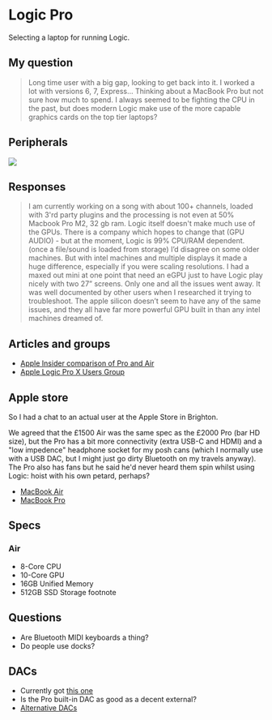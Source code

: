 # Logic Pro

Selecting a laptop for running Logic.

## My question

> Long time user with a big gap, looking to get back into it. I worked a lot with versions 6, 7, Express... Thinking about a MacBook Pro but not sure how much to spend. I always seemed to be fighting the CPU in the past, but does modern Logic make use of the more capable graphics cards on the top tier laptops?

## Peripherals

[![](https://mermaid.ink/img/pako:eNqFVP9q2zAQfhUhKGyQZHbi5hel0CyFhTZla8MKw1AU62JrtSUjy129JO-x99mL7WTnh5u2Wf6Ipfu-u-90d9KSBooDHdJQszQi17e-JPir_k9OyDVLjUqrbcKCuVKPS59OWTDC1dlcn3_V6tOF0D5dvyCRZrNJzNz94NNZlEsOeq5iQ1yffnyL1z7gtd_irVBrheTOAbnzZtCfLHhE4hdgPI2UhNKATATPSYRW9x2BiCfCOo6nk4reJFxkacwKtHpX2837GWYciXdjolEEtI1RBsn4Q8C0xdzZiCBud2WUXbXvhQZOODyJALLKWmaKPiMoQI8LyRIRkPGMuL2eQ1Bun4YIkHb798_4ktzM3IsdAM_mIbKyl88GtGQxyYzSLISaK7cnnopAqyulwx0Q5sIwbV1jCIxG5cqyI7CcC4UDcWG_dhyERI0FC2A_EErachjLsBuB4tnLY9_gcYlRJGJPUBmfhCziB5ak6Prdrgmut90owR3AoWrrQRljyDISKCkxcaFkVq8Fabaaq3uxEKtt8_a1tpM4UhmQb59Jz3FKTWSP4hyMUiY6cElUnoGtnf3-j_wIxVxVI3C1WR5zORiLV4cpi0_ObEmw-a9sm1YdmM9X08l4sip7XscsZNvzkt_C1GStO6t9Z2r54T0vG1N61eyzSMgwIxPCYnsXCqJ-bcDMFDFUs00WIo6HsQgjE2qAV4T2MYI9xXE8OApvrm5JwTshQ6jDVRVqIG3QBHTCBMcXc2mpPjURJNj5IS45LFgeG5_6co1Ulht1V8iADo3OoUHzlDMDY8HwrU3ocMHiDK0pk3S4pM902B44LafTdgYD1-n3ep7XoAUduj2v1el6rtfp9V331DtdN-hvpTCA0-oOBu1Bt48-fa97etrfalxye8t2ElBup9VDX773peyPMorNbf0PRQ7opA?type=png)](https://mermaid.live/edit#pako:eNqFVP9q2zAQfhUhKGyQZHbi5hel0CyFhTZla8MKw1AU62JrtSUjy129JO-x99mL7WTnh5u2Wf6Ipfu-u-90d9KSBooDHdJQszQi17e-JPir_k9OyDVLjUqrbcKCuVKPS59OWTDC1dlcn3_V6tOF0D5dvyCRZrNJzNz94NNZlEsOeq5iQ1yffnyL1z7gtd_irVBrheTOAbnzZtCfLHhE4hdgPI2UhNKATATPSYRW9x2BiCfCOo6nk4reJFxkacwKtHpX2837GWYciXdjolEEtI1RBsn4Q8C0xdzZiCBud2WUXbXvhQZOODyJALLKWmaKPiMoQI8LyRIRkPGMuL2eQ1Bun4YIkHb798_4ktzM3IsdAM_mIbKyl88GtGQxyYzSLISaK7cnnopAqyulwx0Q5sIwbV1jCIxG5cqyI7CcC4UDcWG_dhyERI0FC2A_EErachjLsBuB4tnLY9_gcYlRJGJPUBmfhCziB5ak6Prdrgmut90owR3AoWrrQRljyDISKCkxcaFkVq8Fabaaq3uxEKtt8_a1tpM4UhmQb59Jz3FKTWSP4hyMUiY6cElUnoGtnf3-j_wIxVxVI3C1WR5zORiLV4cpi0_ObEmw-a9sm1YdmM9X08l4sip7XscsZNvzkt_C1GStO6t9Z2r54T0vG1N61eyzSMgwIxPCYnsXCqJ-bcDMFDFUs00WIo6HsQgjE2qAV4T2MYI9xXE8OApvrm5JwTshQ6jDVRVqIG3QBHTCBMcXc2mpPjURJNj5IS45LFgeG5_6co1Ulht1V8iADo3OoUHzlDMDY8HwrU3ocMHiDK0pk3S4pM902B44LafTdgYD1-n3ep7XoAUduj2v1el6rtfp9V331DtdN-hvpTCA0-oOBu1Bt48-fa97etrfalxye8t2ElBup9VDX773peyPMorNbf0PRQ7opA)

## Responses

> I am currently working on a song with about 100+ channels, loaded with 3'rd party plugins and the processing is not even at 50%
Macbook Pro M2, 32 gb ram.
> Logic itself doesn't make much use of the GPUs. There is a company which hopes to change that (GPU AUDIO) - but at the moment, Logic is 99% CPU/RAM dependent. (once a file/sound is loaded from storage)
> I’d disagree on some older machines. But with intel machines and multiple displays it made a huge difference, especially if you were scaling resolutions. I had a maxed out mini at one point that need an eGPU just to have Logic play nicely with two 27” screens. Only one and all the issues went away. It was well documented by other users when I researched it trying to troubleshoot. The apple silicon doesn’t seem to have any of the same issues, and they all have far more powerful GPU built in than any intel machines dreamed of.

## Articles and groups

- [Apple Insider comparison of Pro and Air](https://appleinsider.com/inside/15-inch-macbook-air/vs/m3-15-inch-macbook-air-vs-m3-14-inch-macbook-pro----comparison)
- [Apple Logic Pro X Users Group](https://www.facebook.com/groups/543628065696081)

## Apple store

So I had a chat to an actual user at the Apple Store in Brighton.

We agreed that the £1500 Air was the same spec as the £2000 Pro (bar HD size), but the Pro has a bit more connectivity (extra USB-C and HDMI) and a "low impedence" headphone socket for my posh cans (which I normally use with a USB DAC, but I might just go dirty Bluetooth on my travels anyway). The Pro also has fans but he said he'd never heard them spin whilst using Logic: hoist with his own petard, perhaps?

- [MacBook Air](https://www.apple.com/uk/shop/buy-mac/macbook-air/13-inch-m3)
- [MacBook Pro](https://www.apple.com/uk/shop/buy-mac/macbook-pro/14-inch)

## Specs

### Air

- 8-Core CPU
- 10-Core GPU
- 16GB Unified Memory
- 512GB SSD Storage footnote

## Questions

- Are Bluetooth MIDI keyboards a thing?
- Do people use docks?

## DACs

- Currently got [this one](https://www.audioquest.com/dacs/dragonfly/dragonfly-cobalt)
- Is the Pro built-in DAC as good as a decent external?
- [Alternative DACs](https://www.techradar.com/news/phone-and-communications/mobile-phones/if-iphone-7-ditches-the-audio-jack-these-three-dacs-will-keep-the-music-spinning-1321629)

